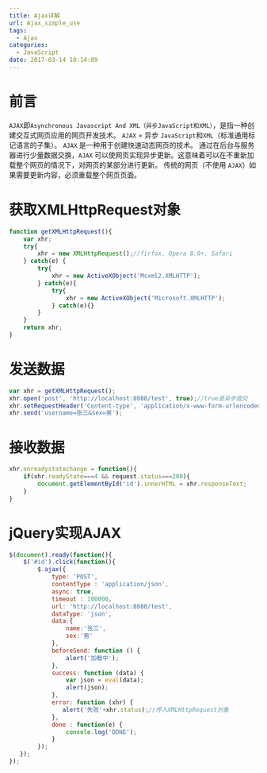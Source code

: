 ```yaml
---
title: Ajax详解
url: Ajax_simple_use
tags:
  - Ajax
categories:
  - JavaScript
date: 2017-03-14 10:14:09
---
```



# 前言
`AJAX`即`Asynchronous Javascript And XML（异步JavaScript和XML）`，是指一种创建交互式网页应用的网页开发技术。
`AJAX` = 异步 `JavaScript`和`XML`（标准通用标记语言的子集）。
`AJAX` 是一种用于创建快速动态网页的技术。
通过在后台与服务器进行少量数据交换，`AJAX` 可以使网页实现异步更新。这意味着可以在不重新加载整个网页的情况下，对网页的某部分进行更新。
传统的网页（不使用 `AJAX`）如果需要更新内容，必须重载整个网页页面。

<!-- more -->

# 获取XMLHttpRequest对象
```js
function getXMLHttpRequest(){
    var xhr;
    try{    
        xhr = new XMLHttpRequest();//firfox, Opera 8.0+, Safari
    } catch(e) {
        try{
            xhr = new ActiveXObject('Msxml2.XMLHTTP');
        } catch(e){
            try{
                xhr = new ActiveXObject('Microsoft.XMLHTTP');
            } catch(e){}
        }
    }
    return xhr;
}
```

# 发送数据
```js
var xhr = getXMLHttpRequest();
xhr.open('post', 'http://localhost:8080/test', true);//true是异步提交
xhr.setRequestHeader('Content-type', 'application/x-www-form-urlencoded');//post提交表单必须
xhr.send('username=张三&sex=男');
```

# 接收数据
```js
xhr.onreadystatechange = function(){
    if(xhr.readyState===4 && request.status===200){
        document.getElementById('id').innerHTML = xhr.responseText;
    }
}
```

# jQuery实现AJAX
```js
$(document).ready(function(){
    $('#id').click(function(){
        $.ajax({
            type: 'POST',
            contentType : 'application/json',
            async: true,
            timeout : 100000, 
            url: 'http://localhost:8080/test',
            dataType: 'json',
            data:{
                name:'张三',
                sex:'男'
            },
            beforeSend: function () {
                alert('加载中');
            },
            success: function (data) {
                var json = eval(data);
                alert(json);
            },
            error: function (xhr) {
               alert('失败'+xhr.status);//传入XMLHttpRequest对象
            },
            done : function(e) {
                console.log('DONE');
            }
        });
   });
});
```
